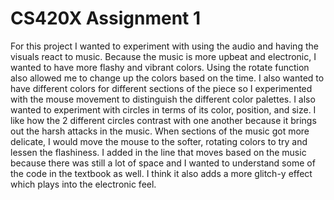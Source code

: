 # CS420X Assignment 1

For this project I wanted to experiment with using the audio and having the visuals react to music. Because the music is more upbeat and electronic, I wanted to have more flashy and vibrant colors. Using the rotate function also allowed me to change up the colors based on the time. I also wanted to have different colors for different sections of the piece so I experimented with the mouse movement to distinguish the different color palettes. I also wanted to experiment with circles in terms of its color, position, and size. I like how the 2 different circles contrast with one another because it brings out the harsh attacks in the music. When sections of the music got more delicate, I would move the mouse to the softer, rotating colors to try and lessen the flashiness. I added in the line that moves based on the music because there was still a lot of space and I wanted to understand some of the code in the textbook as well. I think it also adds a more glitch-y effect which plays into the electronic feel.
